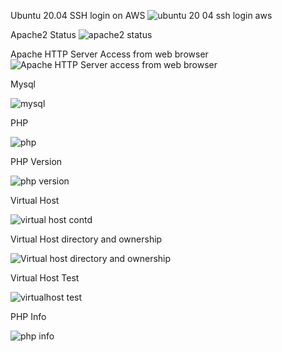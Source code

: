 Ubuntu 20.04 SSH login on AWS
![ubuntu 20 04 ssh login aws](https://user-images.githubusercontent.com/10085348/147888387-6a96559f-5985-48d0-823f-bc447ff8a84c.png)

Apache2 Status
![apache2 status](https://user-images.githubusercontent.com/10085348/147888378-c7ada084-7667-4373-9699-3bc6ef3929c4.png)

Apache HTTP Server Access from web browser
![Apache HTTP Server access from web browser](https://user-images.githubusercontent.com/10085348/147888379-02851004-2e76-4858-9c7d-75f0c766c516.png)

 Mysql
 
![mysql](https://user-images.githubusercontent.com/10085348/147888381-eadd37b9-4302-4784-8cde-e8c7ab38d309.png)

 PHP
 
![php](https://user-images.githubusercontent.com/10085348/147888382-08fae893-af04-449b-aa94-032054b3cd41.png)

 PHP Version
 
![php version](https://user-images.githubusercontent.com/10085348/147888386-344763bb-e574-4dbf-b16d-a09902662630.png)

 Virtual Host
 
![virtual host contd](https://user-images.githubusercontent.com/10085348/147888388-49c914b8-ff05-459b-9c07-fb5e2550c3e1.png)

 Virtual Host directory and ownership
 
![Virtual host directory and ownership](https://user-images.githubusercontent.com/10085348/147888389-f0e83331-68f1-44a0-a4fc-1b1771c7d87f.png)

 Virtual Host Test
 
![virtualhost test](https://user-images.githubusercontent.com/10085348/147888390-45cea158-aebc-4449-8995-9bab3d5e3172.png)

 PHP Info
 
![php info](https://user-images.githubusercontent.com/10085348/147888383-1df3c019-bcbb-4bf0-8e22-97ac57a34757.png)


